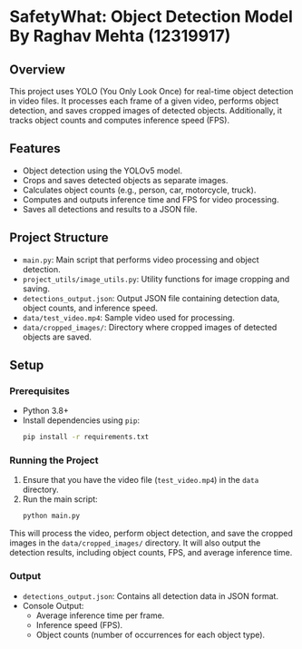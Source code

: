 # SafetyWhat: Object Detection Model By Raghav Mehta (12319917)

## Overview
This project uses YOLO (You Only Look Once) for real-time object detection in video files. It processes each frame of a given video, performs object detection, and saves cropped images of detected objects. Additionally, it tracks object counts and computes inference speed (FPS).

## Features
- Object detection using the YOLOv5 model.
- Crops and saves detected objects as separate images.
- Calculates object counts (e.g., person, car, motorcycle, truck).
- Computes and outputs inference time and FPS for video processing.
- Saves all detections and results to a JSON file.

## Project Structure
- `main.py`: Main script that performs video processing and object detection.
- `project_utils/image_utils.py`: Utility functions for image cropping and saving.
- `detections_output.json`: Output JSON file containing detection data, object counts, and inference speed.
- `data/test_video.mp4`: Sample video used for processing.
- `data/cropped_images/`: Directory where cropped images of detected objects are saved.

## Setup

### Prerequisites
- Python 3.8+
- Install dependencies using `pip`:
    ```bash
    pip install -r requirements.txt
    ```

### Running the Project
1. Ensure that you have the video file (`test_video.mp4`) in the `data` directory.
2. Run the main script:
    ```bash
    python main.py
    ```

This will process the video, perform object detection, and save the cropped images in the `data/cropped_images/` directory. It will also output the detection results, including object counts, FPS, and average inference time.

### Output
- `detections_output.json`: Contains all detection data in JSON format.
- Console Output:
    - Average inference time per frame.
    - Inference speed (FPS).
    - Object counts (number of occurrences for each object type).
